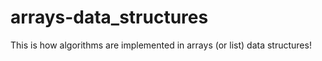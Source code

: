 # arrays-data_structures
This is how algorithms are implemented in arrays (or list) data structures!